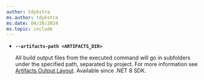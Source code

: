 ```yaml
---
author: tdykstra
ms.author: tdykstra
ms.date: 04/26/2024
ms.topic: include
---
```

- **`--artifacts-path <ARTIFACTS_DIR>`**

  All build output files from the executed command will go in subfolders under the specified path, separated by project. For more information see [Artifacts Output Layout](../docs/core/sdk/artifacts-output.md). Available since .NET 8 SDK.

